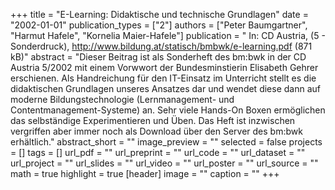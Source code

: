 +++
title = "E-Learning: Didaktische und technische Grundlagen"
date = "2002-01-01"
publication_types = ["2"]
authors = ["Peter Baumgartner", "Harmut Hafele", "Kornelia Maier-Hafele"]
publication = " In: CD Austria, (5 - Sonderdruck), http://www.bildung.at/statisch/bmbwk/e-learning.pdf (871 kB)"
abstract = "Dieser Beitrag ist als Sonderheft des bm:bwk in der CD Austria 5/2002 mit einem Vorwwort der Bundesminstierin Elisabeth Gehrer erschienen. Als Handreichung für den IT-Einsatz im Unterricht stellt es die didaktischen Grundlagen unseres Ansatzes dar und wendet diese dann auf moderne Bildungstechnologie (Lernmanagement- und Contentmanagement-Systeme) an. Sehr viele Hands-On Boxen ermöglichen das selbständige Experimentieren und Üben. Das Heft ist inzwischen vergriffen aber immer noch als Download über den Server des bm:bwk erhältlich."
abstract_short = ""
image_preview = ""
selected = false
projects = []
tags = []
url_pdf = ""
url_preprint = ""
url_code = ""
url_dataset = ""
url_project = ""
url_slides = ""
url_video = ""
url_poster = ""
url_source = ""
math = true
highlight = true
[header]
image = ""
caption = ""
+++
